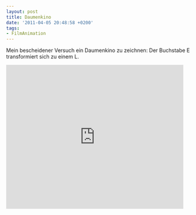 ```yaml
---
layout: post
title: Daumenkino
date: '2011-04-05 20:48:58 +0200'
tags:
- FilmAnimation
---
```

<p>Mein bescheidener Versuch ein Daumenkino zu zeichnen: Der Buchstabe E transformiert sich zu einem L.</p>
<p><iframe title="YouTube video player" width="480" height="390" src="http://www.youtube.com/embed/MeyosZG2QPw?rel=0" frameborder="0" allowfullscreen></iframe></p>
